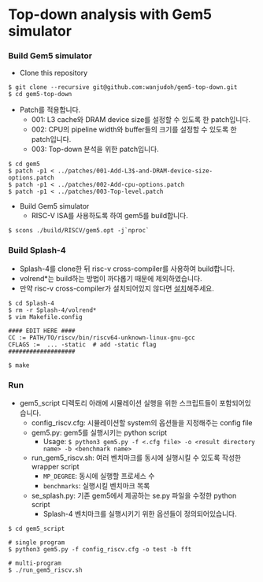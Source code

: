 # Top-down analysis with Gem5 simulator

### Build Gem5 simulator
* Clone this repository
```
$ git clone --recursive git@github.com:wanjudoh/gem5-top-down.git
$ cd gem5-top-down
```

* Patch를 적용합니다.
    * 001: L3 cache와 DRAM device size를 설정할 수 있도록 한 patch입니다.
    * 002: CPU의 pipeline width와 buffer들의 크기를 설정할 수 있도록 한 patch입니다.
    * 003: Top-down 분석을 위한 patch입니다.
```
$ cd gem5
$ patch -p1 < ../patches/001-Add-L3$-and-DRAM-device-size-options.patch
$ patch -p1 < ../patches/002-Add-cpu-options.patch
$ patch -p1 < ../patches/003-Top-level.patch
```

* Build Gem5 simulator
    * RISC-V ISA를 사용하도록 하여 gem5를 build합니다.
```
$ scons ./build/RISCV/gem5.opt -j`nproc`
```

### Build Splash-4
* Splash-4를 clone한 뒤 risc-v cross-compiler를 사용하여 build합니다.
* volrend*는 build하는 방법이 까다롭기 때문에 제외하였습니다.
* 만약 risc-v cross-compiler가 설치되어있지 않다면 [설치](https://github.com/riscv-collab/riscv-gnu-toolchain/tree/master)해주세요.

```
$ cd Splash-4
$ rm -r Splash-4/volrend*
$ vim Makefile.config

#### EDIT HERE ####
CC := PATH/TO/riscv/bin/riscv64-unknown-linux-gnu-gcc
CFLAGS :=  ... -static  # add -static flag
###################

$ make
```

### Run
* gem5_script 디렉토리 아래에 시뮬레이션 실행을 위한 스크립트들이 포함되어있습니다.
    * config_riscv.cfg: 시뮬레이션할 system의 옵션들을 지정해주는 config file
    * gem5.py: gem5를 실행시키는 python script
        * Usage: `$ python3 gem5.py -f <.cfg file> -o <result directory name> -b <benchmark name>`
    * run_gem5_riscv.sh: 여러 벤치마크를 동시에 실행시킬 수 있도록 작성한 wrapper script
        * `MP_DEGREE`: 동시에 실행할 프로세스 수
        * `benchmarks`: 실행시킬 벤치마크 목록
    * se_splash.py: 기존 gem5에서 제공하는 se.py 파일을 수정한 python script
        * Splash-4 벤치마크를 실행시키기 위한 옵션들이 정의되어있습니다.
```
$ cd gem5_script

# single program
$ python3 gem5.py -f config_riscv.cfg -o test -b fft

# multi-program
$ ./run_gem5_riscv.sh
```